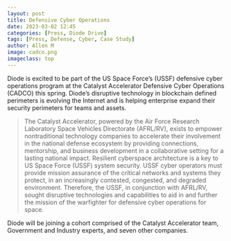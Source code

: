 ```yaml
---
layout: post
title: Defensive Cyber Operations
date: 2023-03-02 12:45
categories: [Press, Diode Drive]
tags: [Press, Defense, Cyber, Case Study]
author: Allen M
image: cadco.png
imageclass: top
---
```

Diode is excited to be part of the US Space Force’s (USSF) defensive cyber operations program at the Catalyst Accelerator Defensive Cyber Operations (CADCO) this spring. Diode’s disruptive technology in blockchain defined perimeters is evolving the Internet and is helping enterprise expand their security perimeters for teams and assets.

> The Catalyst Accelerator, powered by the Air Force Research Laboratory Space Vehicles Directorate (AFRL/RV), exists to empower nontraditional technology companies to accelerate their involvement in the national defense ecosystem by providing connections, mentorship, and business development in a collaborative setting for a lasting national impact. Resilient cyberspace architecture is a key to US Space Force (USSF) system security. USSF cyber operators must provide mission assurance of the critical networks and systems they protect, in an increasingly contested, congested, and degraded environment. Therefore, the USSF, in conjunction with AFRL/RV, sought disruptive technologies and capabilities to aid in and further the mission of the warfighter for defensive cyber operations for space.

Diode will be joining a cohort comprised of the Catalyst Accelerator team, Government and Industry experts, and seven other companies.
